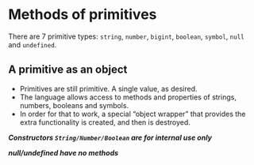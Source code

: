 # Methods of primitives

There are 7 primitive types: `string`, `number`, `bigint`, `boolean`, `symbol`, `null` and `undefined`.

## A primitive as an object

- Primitives are still primitive. A single value, as desired.
- The language allows access to methods and properties of strings, numbers, booleans and symbols.
- In order for that to work, a special “object wrapper” that provides the extra functionality is created, and then is destroyed.

***Constructors `String/Number/Boolean` are for internal use only***

***null/undefined have no methods***